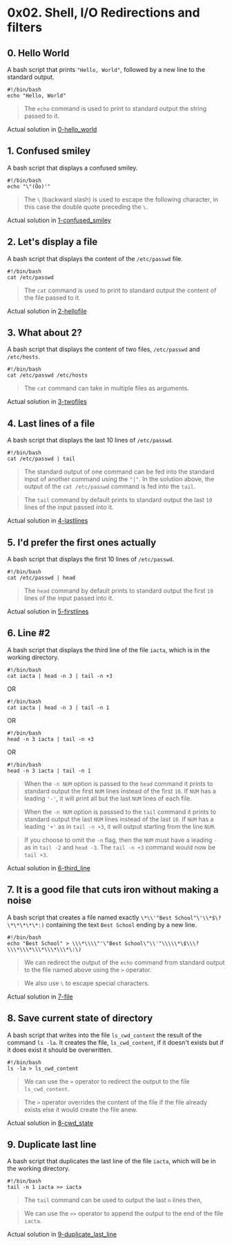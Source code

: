 # 0x02. Shell, I/O Redirections and filters

## 0. Hello World
A bash script that prints `"Hello, World"`, followed by a new line to the standard output.
```
#!/bin/bash
echo "Hello, World"
```
> The `echo` command is used to print to standard output the string passed to it.

Actual solution in [0-hello_world](./0-hello_world)

## 1. Confused smiley
A bash script that displays a confused smiley.
```
#!/bin/bash
echo "\"(Ôo)'"
```
> The `\` (backward slash) is used to escape the following character, in this case the double quote preceding the `\`.

Actual solution in [1-confused_smiley](./1-confused_smiley)

## 2. Let's display a file 
A bash script that displays the content of the `/etc/passwd` file.
```
#!/bin/bash
cat /etc/passwd
```
> The `cat` command is used to print to standard output the content of the file passed to it. 

Actual solution in [2-hellofile](./2-hellofile)

## 3. What about 2? 
A bash script that displays the content of two files, `/etc/passwd` and `/etc/hosts`.
```
#!/bin/bash
cat /etc/passwd /etc/hosts
```
> The `cat` command can take in multiple files as arguments.

Actual solution in [3-twofiles](./3-twofiles)

## 4. Last lines of a file 
A bash script that displays the last 10 lines of `/etc/passwd`.
```
#!/bin/bash
cat /etc/passwd | tail
```
> The standard output of one command can be fed into the standard input of another command using the `"|"`. In the solution above, the output of the `cat /etc/passwd` command is fed into the `tail`.

> The `tail` command by default prints to standard output the last `10` lines of the input passed into it. 

Actual solution in [4-lastlines](./4-lastlines)

## 5. I'd prefer the first ones actually 
A bash script that displays the first 10 lines of `/etc/passwd`.
```
#!/bin/bash
cat /etc/passwd | head
```
> The `head` command by default prints to standard output the first `10` lines of the input passed into it. 

Actual solution in [5-firstlines](./5-firstlines)

## 6. Line #2 
A bash script that displays the third line of the file `iacta`, which is in the working directory.
```
#!/bin/bash
cat iacta | head -n 3 | tail -n +3
```
OR
```
#!/bin/bash
cat iacta | head -n 3 | tail -n 1
```
OR
```
#!/bin/bash
head -n 3 iacta | tail -n +3
```
OR
```
#!/bin/bash
head -n 3 iacta | tail -n 1
```
> When the `-n NUM` option is passed to the `head` command it prints to standard output the first `NUM` lines instead of the first `10`. If `NUM` has a leading `'-'`, it will print all but the last `NUM` lines of each file.

> When the `-n NUM` option is passsed to the `tail` command it prints to standard output the last `NUM` lines instead of the last `10`. If `NUM` has a leading `'+'` as in `tail -n +3`, it will output starting from the line `NUM`.

> If you choose to omit the `-n` flag, then the `NUM` must have a leading `-` as in `tail -2` and `head -3`. The `tail -n +3` command would now be `tail +3`. 

Actual solution in [6-third_line](./6-third_line)

## 7. It is a good file that cuts iron without making a noise 
A bash script that creates a file named exactly `\*\\'"Best School"\'\\*$\?\*\*\*\*\*:)` containing the text `Best School` ending by a new line.

```
#!/bin/bash
echo "Best School" > \\\*\\\\"'\"Best School\"\\'"\\\\\*\$\\\?\\\*\\\*\\\*\\\*\\\*\:\) 
```
> We can redirect the output of the `echo` command from standard output to the file named above using the `>` operator.

> We also use `\` to escape special characters.

Actual solution in [7-file](./7-file)

## 8. Save current state of directory 
A bash script that writes into the file `ls_cwd_content` the result of the command `ls -la`. It creates the file, `ls_cwd_content`, if it doesn't exists but if it does exist it should be overwritten.

```
#!/bin/bash
ls -la > ls_cwd_content
```

> We can use the `>` operator to redirect the output to the file `ls_cwd_content`.

> The `>` operator overrides the content of the file if the file already exists else it would create the file anew.

Actual solution in [8-cwd_state](./8-cwd_state)

## 9. Duplicate last line 
A bash script that duplicates the last line of the file `iacta`, which will be in the working directory.

```
#!/bin/bash
tail -n 1 iacta >> iacta
```

> The `tail` command can be used to output the last `n` lines then,

> We can use the `>>` operator to append the output to the end of the file `iacta`.

Actual solution in [9-duplicate_last_line](./9-duplicate_last_line)

